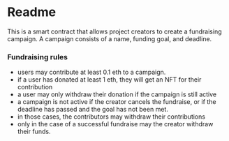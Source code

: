 # Readme
This is a smart contract that allows project creators to create a fundraising campaign.
A campaign consists of a name, funding goal, and deadline.

### Fundraising rules
- users may contribute at least 0.1 eth to a campaign.
- if a user has donated at least 1 eth, they will get an NFT for their contribution
- a user may only withdraw their donation if the campaign is still active
- a campaign is not active if the creator cancels the fundraise, or if the deadline has passed and the goal has not been met.
- in those cases, the contributors may withdraw their contributions
- only in the case of a successful fundraise may the creator withdraw their funds.